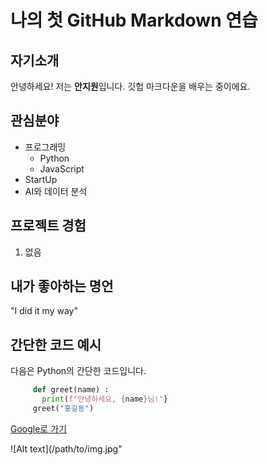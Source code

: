 # 나의 첫 GitHub Markdown 연습

## 자기소개

안녕하세요! 저는 **안지원**입니다. 깃헙 마크다운을 배우는 중이에요.

## 관심분야

* 프로그래밍
  * Python
  * JavaScript
* StartUp 
* AI와 데이터 분석

## 프로젝트 경험

1. 없음

## 내가 좋아하는 명언

 "I did it my way"

 ## 간단한 코드 예시
다음은 Python의 간단한 코드입니다.

```python
     def greet(name) :
       print(f"안녕하세요, {name}님!"}
     greet("홍길동")
```

[Google로 가기](https://google.com)

![Alt text](/path/to/img.jpg"
